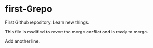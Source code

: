 # first-Grepo
First Github repository. Learn new things.

This file is modified to revert the merge conflict and is ready to merge.

Add another line. 
